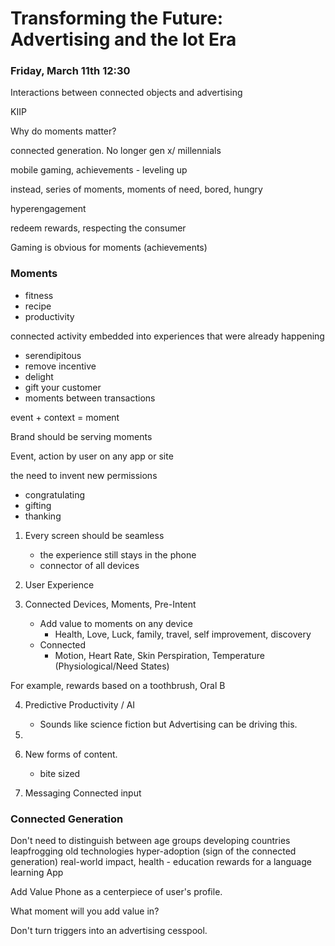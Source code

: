 # Transforming the Future: Advertising and the Iot Era

### Friday, March 11th 12:30

Interactions between connected objects and advertising

KIIP

Why do moments matter?

connected generation. No longer gen x/ millennials

mobile gaming, achievements - leveling up

instead, series of moments, moments of need, bored, hungry

hyperengagement

redeem rewards, respecting the consumer

Gaming is obvious for moments (achievements)

### Moments
* fitness
* recipe
* productivity

connected activity embedded into experiences that were already happening

* serendipitous
* remove incentive
* delight
* gift your customer
* moments between transactions

event + context = moment

Brand should be serving moments

Event, action by user on any app or site

the need to invent new permissions

* congratulating
* gifting
* thanking

1. Every screen should be seamless
    * the experience still stays in the phone
    * connector of all devices

2. User Experience

3. Connected Devices, Moments, Pre-Intent
    * Add value to moments on any device
        * Health, Love, Luck, family, travel, self improvement, discovery
    * Connected
        * Motion, Heart Rate, Skin Perspiration, Temperature (Physiological/Need States)

For example, rewards based on a toothbrush, Oral B

4. Predictive Productivity / AI
    * Sounds like science fiction but Advertising can be driving this.

5.

6. New forms of content.
    * bite sized

7. Messaging Connected input

### Connected Generation
Don't need to distinguish between age groups
developing countries leapfrogging old technologies
hyper-adoption (sign of the connected generation)
real-world impact, health - education
rewards for a language learning App

Add Value
Phone as a centerpiece of user's profile.

What moment will you add value in?

Don't turn triggers into an advertising cesspool.
